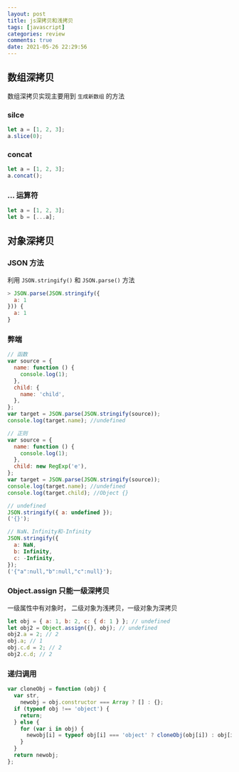 ```yaml
---
layout: post
title: js深拷贝和浅拷贝
tags: [javascript]
categories: review
comments: true
date: 2021-05-26 22:29:56
---
```


## 数组深拷贝

数组深拷贝实现主要用到 `生成新数组` 的方法

### silce

```js
let a = [1, 2, 3];
a.slice(0);
```

<!-- more -->

### concat

```js
let a = [1, 2, 3];
a.concat();
```

### ... 运算符

```js
let a = [1, 2, 3];
let b = [...a];
```

## 对象深拷贝

### JSON 方法

利用 `JSON.stringify()` 和 `JSON.parse()` 方法

```js
> JSON.parse(JSON.stringify({
  a: 1
})) {
  a: 1
}
```

### 弊端

```js
// 函数
var source = {
  name: function () {
    console.log(1);
  },
  child: {
    name: 'child',
  },
};
var target = JSON.parse(JSON.stringify(source));
console.log(target.name); //undefined

// 正则
var source = {
  name: function () {
    console.log(1);
  },
  child: new RegExp('e'),
};
var target = JSON.parse(JSON.stringify(source));
console.log(target.name); //undefined
console.log(target.child); //Object {}

// undefined
JSON.stringify({ a: undefined });
('{}');

// NaN、Infinity和-Infinity
JSON.stringify({
  a: NaN,
  b: Infinity,
  c: -Infinity,
});
('{"a":null,"b":null,"c":null}');
```

### Object.assign 只能一级深拷贝

一级属性中有对象时， 二级对象为浅拷贝，一级对象为深拷贝

```js
let obj = { a: 1, b: 2, c: { d: 1 } }; // undefined
let obj2 = Object.assign({}, obj); // undefined
obj2.a = 2; // 2
obj.a; // 1
obj.c.d = 2; // 2
obj2.c.d; // 2
```

### 递归调用

```js
var cloneObj = function (obj) {
  var str,
    newobj = obj.constructor === Array ? [] : {};
  if (typeof obj !== 'object') {
    return;
  } else {
    for (var i in obj) {
      newobj[i] = typeof obj[i] === 'object' ? cloneObj(obj[i]) : obj[i];
    }
  }
  return newobj;
};
```
